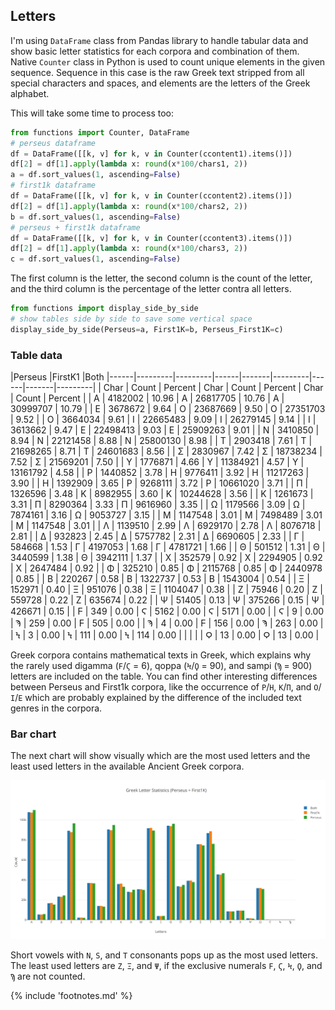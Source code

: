## Letters

I'm using `DataFrame` class from Pandas library to handle tabular data
and show basic letter statistics for each corpora and combination of
them. Native `Counter` class in Python is used to count unique elements in
the given sequence. Sequence in this case is the raw Greek text stripped
from all special characters and spaces, and elements are the letters of
the Greek alphabet.

This will take some time to process too:

```python
from functions import Counter, DataFrame
# perseus dataframe
df = DataFrame([[k, v] for k, v in Counter(ccontent1).items()])
df[2] = df[1].apply(lambda x: round(x*100/chars1, 2))
a = df.sort_values(1, ascending=False)
# first1k dataframe
df = DataFrame([[k, v] for k, v in Counter(ccontent2).items()])
df[2] = df[1].apply(lambda x: round(x*100/chars2, 2))
b = df.sort_values(1, ascending=False)
# perseus + first1k dataframe
df = DataFrame([[k, v] for k, v in Counter(ccontent3).items()])
df[2] = df[1].apply(lambda x: round(x*100/chars3, 2))
c = df.sort_values(1, ascending=False)
```

The first column is the letter, the second column is the count of the
letter, and the third column is the percentage of the letter contra all
letters.

```python
from functions import display_side_by_side
# show tables side by side to save some vertical space
display_side_by_side(Perseus=a, First1K=b, Perseus_First1K=c)
```

### Table data

|<td colspan=2>Perseus     |<td colspan=2>FirstK1   |<td colspan=2>Both
|------|---------|---------|------|-------|---------|------|-------|---------|
| Char | Count   | Percent | Char | Count | Percent | Char | Count | Percent |
| Α    | 4182002 | 10.96   | Α | 26817705 | 10.76   | Α | 30999707 | 10.79   |
| Ε    | 3678672 | 9.64    | Ο | 23687669 | 9.50    | Ο | 27351703 | 9.52    |
| Ο    | 3664034 | 9.61    | Ι | 22665483 | 9.09    | Ι | 26279145 | 9.14    |
| Ι    | 3613662 | 9.47    | Ε | 22498413 | 9.03    | Ε | 25909263 | 9.01    |
| Ν    | 3410850 | 8.94    | Ν | 22121458 | 8.88    | Ν | 25800130 | 8.98    |
| Τ    | 2903418 | 7.61    | Τ | 21698265 | 8.71    | Τ | 24601683 | 8.56    |
| Σ    | 2830967 | 7.42    | Σ | 18738234 | 7.52    | Σ | 21569201 | 7.50    |
| Υ    | 1776871 | 4.66    | Υ | 11384921 | 4.57    | Υ | 13161792 | 4.58    |
| Ρ    | 1440852 | 3.78    | Η | 9776411  | 3.92    | Η | 11217263 | 3.90    |
| Η    | 1392909 | 3.65    | Ρ | 9268111  | 3.72    | Ρ | 10661020 | 3.71    |
| Π    | 1326596 | 3.48    | Κ | 8982955  | 3.60    | Κ | 10244628 | 3.56    |
| Κ    | 1261673 | 3.31    | Π | 8290364  | 3.33    | Π | 9616960  | 3.35    |
| Ω    | 1179566 | 3.09    | Ω | 7874161  | 3.16    | Ω | 9053727  | 3.15    |
| Μ    | 1147548 | 3.01    | Μ | 7498489  | 3.01    | Μ | 1147548  | 3.01    |
| Λ    | 1139510 | 2.99    | Λ | 6929170  | 2.78    | Λ | 8076718  | 2.81    |
| Δ    | 932823  | 2.45    | Δ | 5757782  | 2.31    | Δ | 6690605  | 2.33    |
| Γ    | 584668  | 1.53    | Γ | 4197053  | 1.68    | Γ | 4781721  | 1.66    |
| Θ    | 501512  | 1.31    | Θ | 3440599  | 1.38    | Θ | 3942111  | 1.37    |
| Χ    | 352579  | 0.92    | Χ | 2294905  | 0.92    | Χ | 2647484  | 0.92    |
| Φ    | 325210  | 0.85    | Φ | 2115768  | 0.85    | Φ | 2440978  | 0.85    |
| Β    | 220267  | 0.58    | Β | 1322737  | 0.53    | Β | 1543004  | 0.54    |
| Ξ    | 152971  | 0.40    | Ξ | 951076   | 0.38    | Ξ | 1104047  | 0.38    |
| Ζ    | 75946   | 0.20    | Ζ | 559728   | 0.22    | Ζ | 635674   | 0.22    |
| Ψ    | 51405   | 0.13    | Ψ | 375266   | 0.15    | Ψ | 426671   | 0.15    |
| Ϝ    | 349     | 0.00    | Ϛ | 5162     | 0.00    | Ϛ | 5171     | 0.00    |
| Ϛ    | 9       | 0.00    | Ϡ | 259      | 0.00    | Ϝ | 505      | 0.00    |
| Ϡ    | 4       | 0.00    | Ϝ | 156      | 0.00    | Ϡ | 263      | 0.00    |
| Ϟ    | 3       | 0.00    | Ϟ | 111      | 0.00    | Ϟ | 114      | 0.00    |
|      |         |         | Ϙ | 13       | 0.00    | Ϙ | 13       | 0.00    |

Greek corpora contains mathematical texts in Greek, which explains why the
rarely used digamma (`Ϝ`/`Ϛ` = 6), qoppa (`Ϟ`/`Ϙ` = 90), and sampi (`Ϡ` = 900)
letters are included on the table. You can find other interesting differences
between Perseus and First1k corpora, like the occurrence of `Ρ`/`Η`, `K`/`Π`,
and `Ο`/`Ι`/`Ε` which are probably explained by the difference of the included
text genres in the corpora.

### Bar chart

The next chart will show visually which are the most used letters and
the least used letters in the available Ancient Greek corpora.

![Letter statistics](/media/stats.png)

Short vowels with `N`, `S`, and `T` consonants pops up as the most used letters.
The least used letters are `Ζ`, `Ξ`, and `Ψ`, if the exclusive numerals `Ϝ`,
`Ϛ`, `Ϟ`, `Ϙ`, and `Ϡ` are not counted.

{% include 'footnotes.md' %}

